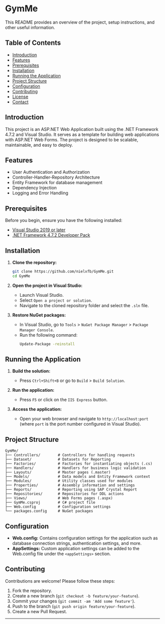 # GymMe

This README provides an overview of the project, setup instructions, and other useful information.

## Table of Contents

- [Introduction](#introduction)
- [Features](#features)
- [Prerequisites](#prerequisites)
- [Installation](#installation)
- [Running the Application](#running-the-application)
- [Project Structure](#project-structure)
- [Configuration](#configuration)
- [Contributing](#contributing)
- [License](#license)
- [Contact](#contact)

## Introduction

This project is an ASP.NET Web Application built using the .NET Framework 4.7.2 and Visual Studio. It serves as a template for building web applications with ASP.NET Web Forms. The project is designed to be scalable, maintainable, and easy to deploy.

## Features

- User Authentication and Authorization
- Controller-Handler-Repository Architecture
- Entity Framework for database management
- Dependency Injection
- Logging and Error Handling

## Prerequisites

Before you begin, ensure you have the following installed:

- [Visual Studio 2019 or later](https://visualstudio.microsoft.com/vs/)
- [.NET Framework 4.7.2 Developer Pack](https://dotnet.microsoft.com/download/dotnet-framework/thank-you/net472-developer-pack-offline-installer)

## Installation

1. **Clone the repository:**
   ```bash
   git clone https://github.com/nielxfb/GymMe.git
   cd GymMe
   ```

2. **Open the project in Visual Studio:**
   - Launch Visual Studio.
   - Select `Open a project or solution`.
   - Navigate to the cloned repository folder and select the `.sln` file.

3. **Restore NuGet packages:**
   - In Visual Studio, go to `Tools` > `NuGet Package Manager` > `Package Manager Console`.
   - Run the following command:
     ```bash
     Update-Package -reinstall
     ```

## Running the Application

1. **Build the solution:**
   - Press `Ctrl+Shift+B` or go to `Build` > `Build Solution`.

2. **Run the application:**
   - Press `F5` or click on the `IIS Express` button.

3. **Access the application:**
   - Open your web browser and navigate to `http://localhost:port` (where `port` is the port number configured in Visual Studio).

## Project Structure

```
GymMe/
├── Controllers/        # Controllers for handling requests
├── Dataset/            # Datasets for Reporting
├── Factories/          # Factories for instantiating objects (.cs)
├── Handlers/           # Handlers for business logic validation
├── Layouts/            # Master pages (.master)
├── Models/             # Data models and Entity Framework context
├── Modules/            # Utility classes used for modules
├── Properties/         # Assembly information and settings
├── Reports/            # Reporting using SAP Crystal Report
├── Repositories/       # Repositories for DDL actions
├── Views/              # Web Forms pages (.aspx)
├── GymMe.csproj        # C# project file
├── Web.config          # Configuration settings
└── packages.config     # NuGet packages
```

## Configuration

- **Web.config:** Contains configuration settings for the application such as database connection strings, authentication settings, and more.
- **AppSettings:** Custom application settings can be added to the Web.config file under the `<appSettings>` section.

## Contributing

Contributions are welcome! Please follow these steps:

1. Fork the repository.
2. Create a new branch (`git checkout -b feature/your-feature`).
3. Commit your changes (`git commit -am 'Add some feature'`).
4. Push to the branch (`git push origin feature/your-feature`).
5. Create a new Pull Request.

---
